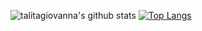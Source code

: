 ![talitagiovanna's github stats](https://github-readme-stats.vercel.app/api?username=talitagiovanna&theme=bear&show_icons=true&count_private=true) [![Top Langs](https://github-readme-stats.vercel.app/api/top-langs/?username=talitagiovanna&layout=compact&theme=bear&langs_count=8)](https://github.com/anuraghazra/github-readme-stats) 
